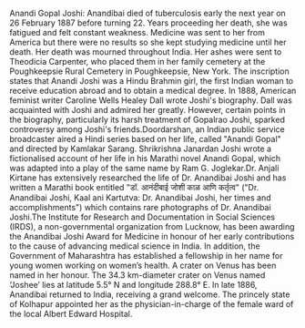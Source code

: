 Anandi Gopal Joshi: Anandibai died of tuberculosis early the next year on 26 February 1887 before turning 22. Years proceeding her death, she was fatigued and felt constant weakness. Medicine was sent to her from America but there were no results so she kept studying medicine until her death. Her death was mourned throughout India. Her ashes were sent to Theodicia Carpenter, who placed them in her family cemetery at the Poughkeepsie Rural Cemetery in Poughkeepsie, New York. The inscription states that Anandi Joshi was a Hindu Brahmin girl, the first Indian woman to receive education abroad and to obtain a medical degree. In 1888, American feminist writer Caroline Wells Healey Dall wrote Joshi's biography. Dall was acquainted with Joshi and admired her greatly. However, certain points in the biography, particularly its harsh treatment of Gopalrao Joshi, sparked controversy among Joshi's friends.Doordarshan, an Indian public service broadcaster aired a Hindi series based on her life, called "Anandi Gopal" and directed by Kamlakar Sarang. Shrikrishna Janardan Joshi wrote a fictionalised account of her life in his Marathi novel Anandi Gopal, which was adapted into a play of the same name by Ram G. Joglekar.Dr. Anjali Kirtane has extensively researched the life of Dr. Anandibai Joshi and has written a Marathi book entitled "डॉ. आनंदीबाई जोशी काळ आणि कर्तृत्व" ("Dr. Anandibai Joshi, Kaal ani Kartutva: Dr. Anandibai Joshi, her times and accomplishments") which contains rare photographs of Dr. Anandibai Joshi.The Institute for Research and Documentation in Social Sciences (IRDS), a non-governmental organization from Lucknow, has been awarding the Anandibai Joshi Award for Medicine in honour of her early contributions to the cause of advancing medical science in India. In addition, the Government of Maharashtra has established a fellowship in her name for young women working on women’s health. A crater on Venus has been named in her honour. The 34.3 km-diameter crater on Venus named ‘Joshee’ lies at latitude 5.5° N and longitude 288.8° E. In late 1886, Anandibai returned to India, receiving a grand welcome. The princely state of Kolhapur appointed her as the physician-in-charge of the female ward of the local Albert Edward Hospital.
